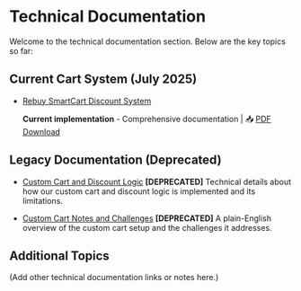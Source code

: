 # Technical Documentation

Welcome to the technical documentation section. Below are the key topics so far:

## Current Cart System (July 2025)

- [Rebuy SmartCart Discount System](rebuy-smartcart-discount-system.md)  

  **Current implementation** - Comprehensive documentation | 📥 [PDF Download](https://github.com/bears-with-benefits/bwb-docs/raw/main/assets/rebuy-smartcart-discount-system.pdf)

## Legacy Documentation (Deprecated)

- [Custom Cart and Discount Logic](custom-cart-and-discount-logic.md) **[DEPRECATED]**
  Technical details about how our custom cart and discount logic is implemented and its limitations.

- [Custom Cart Notes and Challenges](custom-cart-notes-and-challenges.md) **[DEPRECATED]**
  A plain-English overview of the custom cart setup and the challenges it addresses.

## Additional Topics

(Add other technical documentation links or notes here.)

